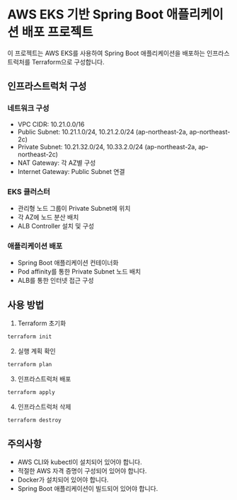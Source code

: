 # AWS EKS 기반 Spring Boot 애플리케이션 배포 프로젝트

이 프로젝트는 AWS EKS를 사용하여 Spring Boot 애플리케이션을 배포하는 인프라스트럭처를 Terraform으로 구성합니다.

## 인프라스트럭처 구성

### 네트워크 구성
- VPC CIDR: 10.21.0.0/16
- Public Subnet: 10.21.1.0/24, 10.21.2.0/24 (ap-northeast-2a, ap-northeast-2c)
- Private Subnet: 10.21.32.0/24, 10.33.2.0/24 (ap-northeast-2a, ap-northeast-2c)
- NAT Gateway: 각 AZ별 구성
- Internet Gateway: Public Subnet 연결

### EKS 클러스터
- 관리형 노드 그룹이 Private Subnet에 위치
- 각 AZ에 노드 분산 배치
- ALB Controller 설치 및 구성

### 애플리케이션 배포
- Spring Boot 애플리케이션 컨테이너화
- Pod affinity를 통한 Private Subnet 노드 배치
- ALB를 통한 인터넷 접근 구성

## 사용 방법

1. Terraform 초기화
```bash
terraform init
```

2. 실행 계획 확인
```bash
terraform plan
```

3. 인프라스트럭처 배포
```bash
terraform apply
```

4. 인프라스트럭처 삭제
```bash
terraform destroy
```

## 주의사항
- AWS CLI와 kubectl이 설치되어 있어야 합니다.
- 적절한 AWS 자격 증명이 구성되어 있어야 합니다.
- Docker가 설치되어 있어야 합니다.
- Spring Boot 애플리케이션이 빌드되어 있어야 합니다.